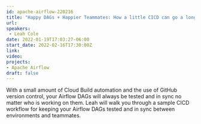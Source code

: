 ```yaml
---
id: apache-airflow-220216
title: "Happy DAGs + Happier Teammates: How a little CICD can go a long way"
url: 
speakers:
 - Leah Cole
date: 2022-01-19T17:03:27-06:00
start_date: 2022-02-16T17:30:00Z
link:  
video: 
projects: 
- Apache Airflow
draft: false
---
```


With a small amount of Cloud Build automation and the use of GitHub version control, your Airflow DAGs will always be tested and in sync no matter who is working on them. Leah will walk you through a sample CICD workflow for keeping your Airflow DAGs tested and in sync between environments and teammates. 